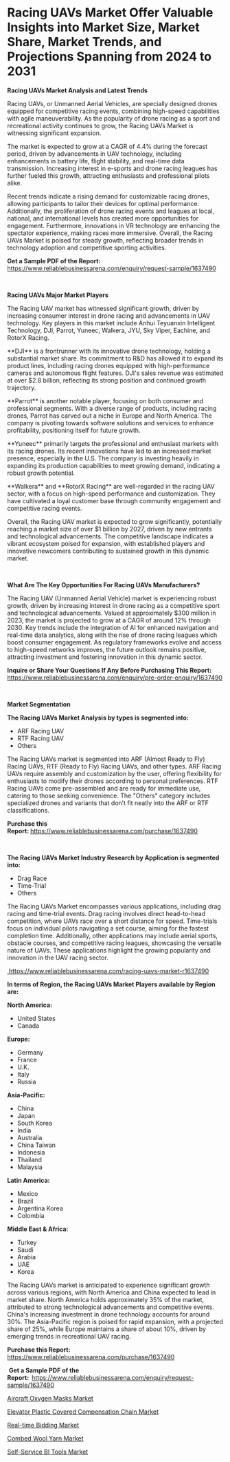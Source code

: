 <p><h1>Racing UAVs Market Offer Valuable Insights into Market Size, Market Share, Market Trends, and Projections Spanning from 2024 to 2031</h1></p><p><strong>Racing UAVs Market Analysis and Latest Trends</strong></p>
<p><p>Racing UAVs, or Unmanned Aerial Vehicles, are specially designed drones equipped for competitive racing events, combining high-speed capabilities with agile maneuverability. As the popularity of drone racing as a sport and recreational activity continues to grow, the Racing UAVs Market is witnessing significant expansion. </p><p>The market is expected to grow at a CAGR of 4.4% during the forecast period, driven by advancements in UAV technology, including enhancements in battery life, flight stability, and real-time data transmission. Increasing interest in e-sports and drone racing leagues has further fueled this growth, attracting enthusiasts and professional pilots alike.</p><p>Recent trends indicate a rising demand for customizable racing drones, allowing participants to tailor their devices for optimal performance. Additionally, the proliferation of drone racing events and leagues at local, national, and international levels has created more opportunities for engagement. Furthermore, innovations in VR technology are enhancing the spectator experience, making races more immersive. Overall, the Racing UAVs Market is poised for steady growth, reflecting broader trends in technology adoption and competitive sporting activities.</p></p>
<p><strong>Get a Sample PDF of the Report:&nbsp;</strong> <a href="https://www.reliablebusinessarena.com/enquiry/request-sample/1637490?utm_campaign=1143&utm_medium=2&utm_source=Github&utm_content=ia&utm_term=07122024&utm_id=racing-uavs">https://www.reliablebusinessarena.com/enquiry/request-sample/1637490</a></p>
<p>&nbsp;</p>
<p><strong>Racing UAVs Major Market Players</strong></p>
<p><p>The Racing UAV market has witnessed significant growth, driven by increasing consumer interest in drone racing and advancements in UAV technology. Key players in this market include Anhui Teyuanxin Intelligent Technology, DJI, Parrot, Yuneec, Walkera, JYU, Sky Viper, Eachine, and RotorX Racing. </p><p>**DJI** is a frontrunner with its innovative drone technology, holding a substantial market share. Its commitment to R&D has allowed it to expand its product lines, including racing drones equipped with high-performance cameras and autonomous flight features. DJI's sales revenue was estimated at over $2.8 billion, reflecting its strong position and continued growth trajectory.</p><p>**Parrot** is another notable player, focusing on both consumer and professional segments. With a diverse range of products, including racing drones, Parrot has carved out a niche in Europe and North America. The company is pivoting towards software solutions and services to enhance profitability, positioning itself for future growth.</p><p>**Yuneec** primarily targets the professional and enthusiast markets with its racing drones. Its recent innovations have led to an increased market presence, especially in the U.S. The company is investing heavily in expanding its production capabilities to meet growing demand, indicating a robust growth potential.</p><p>**Walkera** and **RotorX Racing** are well-regarded in the racing UAV sector, with a focus on high-speed performance and customization. They have cultivated a loyal customer base through community engagement and competitive racing events.</p><p>Overall, the Racing UAV market is expected to grow significantly, potentially reaching a market size of over $1 billion by 2027, driven by new entrants and technological advancements. The competitive landscape indicates a vibrant ecosystem poised for expansion, with established players and innovative newcomers contributing to sustained growth in this dynamic market.</p></p>
<p>&nbsp;</p>
<p><strong>What Are The Key Opportunities For Racing UAVs Manufacturers?</strong></p>
<p><p>The Racing UAV (Unmanned Aerial Vehicle) market is experiencing robust growth, driven by increasing interest in drone racing as a competitive sport and technological advancements. Valued at approximately $300 million in 2023, the market is projected to grow at a CAGR of around 12% through 2030. Key trends include the integration of AI for enhanced navigation and real-time data analytics, along with the rise of drone racing leagues which boost consumer engagement. As regulatory frameworks evolve and access to high-speed networks improves, the future outlook remains positive, attracting investment and fostering innovation in this dynamic sector.</p></p>
<p><strong>Inquire or Share Your Questions If Any Before Purchasing This Report:</strong> <a href="https://www.reliablebusinessarena.com/enquiry/pre-order-enquiry/1637490?utm_campaign=1143&utm_medium=2&utm_source=Github&utm_content=ia&utm_term=07122024&utm_id=racing-uavs">https://www.reliablebusinessarena.com/enquiry/pre-order-enquiry/1637490</a></p>
<p>&nbsp;</p>
<p><strong>Market Segmentation</strong></p>
<p><strong>The Racing UAVs Market Analysis by types is segmented into:</strong></p>
<p><ul><li>ARF Racing UAV</li><li>RTF Racing UAV</li><li>Others</li></ul></p>
<p><p>The Racing UAVs market is segmented into ARF (Almost Ready to Fly) Racing UAVs, RTF (Ready to Fly) Racing UAVs, and other types. ARF Racing UAVs require assembly and customization by the user, offering flexibility for enthusiasts to modify their drones according to personal preferences. RTF Racing UAVs come pre-assembled and are ready for immediate use, catering to those seeking convenience. The "Others" category includes specialized drones and variants that don’t fit neatly into the ARF or RTF classifications.</p></p>
<p><strong>Purchase this Report:&nbsp;</strong><a href="https://www.reliablebusinessarena.com/purchase/1637490?utm_campaign=1143&utm_medium=2&utm_source=Github&utm_content=ia&utm_term=07122024&utm_id=racing-uavs">https://www.reliablebusinessarena.com/purchase/1637490</a></p>
<p>&nbsp;</p>
<p><strong>The Racing UAVs Market Industry Research by Application is segmented into:</strong></p>
<p><ul><li>Drag Race</li><li>Time-Trial</li><li>Others</li></ul></p>
<p><p>The Racing UAVs Market encompasses various applications, including drag racing and time-trial events. Drag racing involves direct head-to-head competition, where UAVs race over a short distance for speed. Time-trials focus on individual pilots navigating a set course, aiming for the fastest completion time. Additionally, other applications may include aerial sports, obstacle courses, and competitive racing leagues, showcasing the versatile nature of UAVs. These applications highlight the growing popularity and innovation in the UAV racing sector.</p></p>
<p><a href="https://www.reliablebusinessarena.com/racing-uavs-market-r1637490?utm_campaign=1143&utm_medium=2&utm_source=Github&utm_content=ia&utm_term=07122024&utm_id=racing-uavs">&nbsp;https://www.reliablebusinessarena.com/racing-uavs-market-r1637490</a></p>
<p><strong>In terms of Region, the Racing UAVs Market Players available by Region are:</strong></p>
<p>
    <p> <strong> North America: </strong>
        <ul>
            <li>United States</li>
            <li>Canada</li>
        </ul>
        </p> 
    <p> <strong> Europe: </strong>
        <ul>
            <li>Germany</li>
            <li>France</li>
            <li>U.K.</li>
            <li>Italy</li>
            <li>Russia</li>
        </ul>
        </p> 
    <p> <strong> Asia-Pacific: </strong>
        <ul>
            <li>China</li>
            <li>Japan</li>
            <li>South Korea</li>
            <li>India</li>
            <li>Australia</li>
            <li>China Taiwan</li>
            <li>Indonesia</li>
            <li>Thailand</li>
            <li>Malaysia</li>
        </ul>
        </p> 
    <p> <strong> Latin America: </strong>
        <ul>
            <li>Mexico</li>
            <li>Brazil</li>
            <li>Argentina Korea</li>
            <li>Colombia</li>
        </ul>
        </p> 
    <p> <strong> Middle East & Africa: </strong>
        <ul>
            <li>Turkey</li>
            <li>Saudi</li>
            <li>Arabia</li>
            <li>UAE</li>
            <li>Korea</li>
        </ul>
    </p>
    </p>
<p><p>The Racing UAVs market is anticipated to experience significant growth across various regions, with North America and China expected to lead in market share. North America holds approximately 35% of the market, attributed to strong technological advancements and competitive events. China's increasing investment in drone technology accounts for around 30%. The Asia-Pacific region is poised for rapid expansion, with a projected share of 25%, while Europe maintains a share of about 10%, driven by emerging trends in recreational UAV racing.</p></p>
<p><strong>Purchase this Report: </strong><a href="https://www.reliablebusinessarena.com/purchase/1637490?utm_campaign=1143&utm_medium=2&utm_source=Github&utm_content=ia&utm_term=07122024&utm_id=racing-uavs">https://www.reliablebusinessarena.com/purchase/1637490</a></p>
<p>&nbsp;<strong>Get a Sample PDF of the Report:&nbsp;&nbsp;</strong><a href="https://www.reliablebusinessarena.com/enquiry/request-sample/1637490?utm_campaign=1143&utm_medium=2&utm_source=Github&utm_content=ia&utm_term=07122024&utm_id=racing-uavs">https://www.reliablebusinessarena.com/enquiry/request-sample/1637490</a></p>
<p><strong></strong></p>
<p><p><a href="https://github.com/yoshih12/Market-Research-Report-List-4/blob/main/aircraft-oxygen-masks-market.md?utm_campaign=1143&utm_medium=2&utm_source=Github&utm_content=ia&utm_term=07122024&utm_id=racing-uavs">Aircraft Oxygen Masks Market</a></p><p><a href="https://issuu.com/reportprime-2/docs/elevator-plastic-covered-compensation-chain-market?utm_campaign=1143&utm_medium=2&utm_source=Github&utm_content=ia&utm_term=07122024&utm_id=racing-uavs">Elevator Plastic Covered Compensation Chain Market</a></p><p><a href="https://www.linkedin.com/pulse/insight-real-time-bidding-market-size-expected-cagr-55-from-2024-2031-of4ce?utm_campaign=1143&utm_medium=2&utm_source=Github&utm_content=ia&utm_term=07122024&utm_id=racing-uavs">Real-time Bidding Market</a></p><p><a href="https://issuu.com/reportprime-2/docs/combed-wool-yarn-market-size-2030.pptx?utm_campaign=1143&utm_medium=2&utm_source=Github&utm_content=ia&utm_term=07122024&utm_id=racing-uavs">Combed Wool Yarn Market</a></p><p><a href="https://www.linkedin.com/pulse/self-service-bi-tools-market-analysis-sizetrends-size-cimde?utm_campaign=1143&utm_medium=2&utm_source=Github&utm_content=ia&utm_term=07122024&utm_id=racing-uavs">Self-Service BI Tools Market</a></p></p>